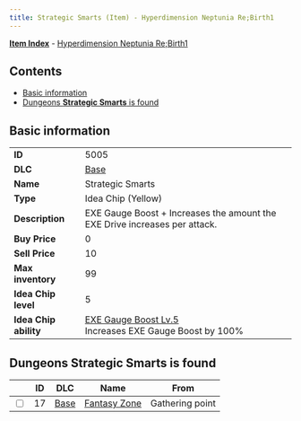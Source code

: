 ```yaml
---
title: Strategic Smarts (Item) - Hyperdimension Neptunia Re;Birth1
---
```


[**Item Index**](/neptunia/rb1/item/index.html) - [Hyperdimension Neptunia Re;Birth1](/neptunia/rb1)

## Contents

- [Basic information](#basic-information)
- [Dungeons **Strategic Smarts** is found](#dungeons-strategic-smarts-is-found)
## Basic information

|   |   |
| -- | -- |
| **ID** | 5005 |
| **DLC** | [Base](/neptunia/rb1/dlc/1-base.html) |
| **Name** | Strategic Smarts |
| **Type** | Idea Chip (Yellow) |
| **Description** | EXE Gauge Boost + Increases the amount the EXE Drive increases per attack. |
| **Buy Price** | 0 |
| **Sell Price** | 10 |
| **Max inventory** | 99 |
| **Idea Chip level** | 5 |
| **Idea Chip ability** | [EXE Gauge Boost Lv.5](/neptunia/rb1/avatar/1-9504-exe-gauge-boost-lv-5.html)<br />Increases EXE Gauge Boost by 100% |


## Dungeons **Strategic Smarts** is found

|    | ID | DLC | Name | From |
| -- | -- | --- | ---- | ---- |
| <input type="checkbox" id="rb1-dungeon-1-17" class="trackbox" /> | 17 | [Base](/neptunia/rb1/dlc/1-base.html) | [Fantasy Zone](/neptunia/rb1/dungeon/1-17-fantasy-zone.html) | Gathering point |
